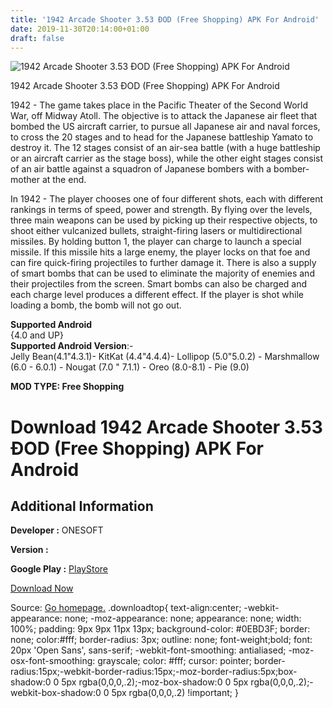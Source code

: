 ```yaml
---
title: '1942 Arcade Shooter 3.53 ÐOD (Free Shopping) APK For Android'
date: 2019-11-30T20:14:00+01:00
draft: false
---
```


![1942 Arcade Shooter 3.53 ÐOD (Free Shopping) APK For Android](https://i0.wp.com/apkhome.net/wp-content/uploads/2019/11/1942-Arcade-Shooter-2.png "1942 Arcade Shooter 3.53 ÐOD (Free Shopping) APK For Android")

  

1942 Arcade Shooter 3.53 ÐOD (Free Shopping) APK For Android

1942 - The game takes place in the Pacific Theater of the Second World War, off Midway Atoll. The objective is to attack the Japanese air fleet that bombed the US aircraft carrier, to pursue all Japanese air and naval forces, to cross the 20 stages and to head for the Japanese battleship Yamato to destroy it. The 12 stages consist of an air-sea battle (with a huge battleship or an aircraft carrier as the stage boss), while the other eight stages consist of an air battle against a squadron of Japanese bombers with a bomber- mother at the end.

In 1942 - The player chooses one of four different shots, each with different rankings in terms of speed, power and strength. By flying over the levels, three main weapons can be used by picking up their respective objects, to shoot either vulcanized bullets, straight-firing lasers or multidirectional missiles. By holding button 1, the player can charge to launch a special missile. If this missile hits a large enemy, the player locks on that foe and can fire quick-firing projectiles to further damage it. There is also a supply of smart bombs that can be used to eliminate the majority of enemies and their projectiles from the screen. Smart bombs can also be charged and each charge level produces a different effect. If the player is shot while loading a bomb, the bomb will not go out.

**Supported Android**  
{4.0 and UP}  
**Supported Android Version**:-  
Jelly Bean(4.1"4.3.1)- KitKat (4.4"4.4.4)- Lollipop (5.0"5.0.2) - Marshmallow (6.0 - 6.0.1) - Nougat (7.0 " 7.1.1) - Oreo (8.0-8.1) - Pie (9.0)

**MOD TYPE: Free Shopping**

Download 1942 Arcade Shooter 3.53 ÐOD (Free Shopping) APK For Android
======================================================================

Additional Information
----------------------

**Developer :** ONESOFT

**Version :**

**Google Play :** [PlayStore](https://play.google.com/store/apps/details?id=com.os.wars.squadron)

  

[Download Now](https://store4app.co/post/1942-arcade-shooter-3-53-od-free-shopping-apk-for-android_1575134164)

  
Source: [Go homepage.](https://store4app.co/post/1942-arcade-shooter-3-53-od-free-shopping-apk-for-android_1575134164) .downloadtop{ text-align:center; -webkit-appearance: none; -moz-appearance: none; appearance: none; width: 100%; padding: 9px 9px 11px 13px; background-color: #0EBD3F; border: none; color:#fff; border-radius: 3px; outline: none; font-weight;bold; font: 20px 'Open Sans', sans-serif; -webkit-font-smoothing: antialiased; -moz-osx-font-smoothing: grayscale; color: #fff; cursor: pointer; border-radius:15px;-webkit-border-radius:15px;-moz-border-radius:5px;box-shadow:0 0 5px rgba(0,0,0,.2);-moz-box-shadow:0 0 5px rgba(0,0,0,.2);-webkit-box-shadow:0 0 5px rgba(0,0,0,.2) !important; }
